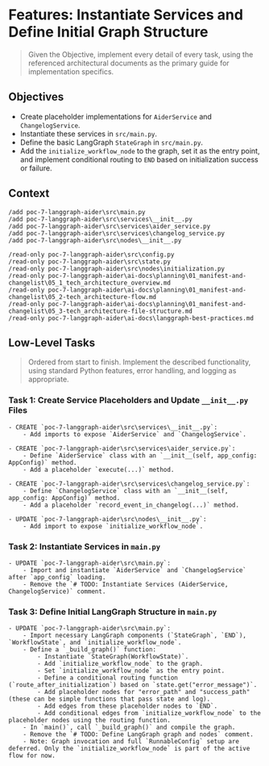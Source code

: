 # Features: Instantiate Services and Define Initial Graph Structure

> Given the Objective, implement every detail of every task, using the referenced architectural documents as the primary guide for implementation specifics.

## Objectives

- Create placeholder implementations for `AiderService` and `ChangelogService`.
- Instantiate these services in `src/main.py`.
- Define the basic LangGraph `StateGraph` in `src/main.py`.
- Add the `initialize_workflow_node` to the graph, set it as the entry point, and implement conditional routing to `END` based on initialization success or failure.

## Context
```
/add poc-7-langgraph-aider\src\main.py
/add poc-7-langgraph-aider\src\services\__init__.py
/add poc-7-langgraph-aider\src\services\aider_service.py
/add poc-7-langgraph-aider\src\services\changelog_service.py
/add poc-7-langgraph-aider\src\nodes\__init__.py

/read-only poc-7-langgraph-aider\src\config.py
/read-only poc-7-langgraph-aider\src\state.py
/read-only poc-7-langgraph-aider\src\nodes\initialization.py
/read-only poc-7-langgraph-aider\ai-docs\planning\01_manifest-and-changelist\05_1_tech_architecture_overview.md
/read-only poc-7-langgraph-aider\ai-docs\planning\01_manifest-and-changelist\05_2-tech_architecture-flow.md
/read-only poc-7-langgraph-aider\ai-docs\planning\01_manifest-and-changelist\05_3-tech_architecture-file-structure.md
/read-only poc-7-langgraph-aider\ai-docs\langgraph-best-practices.md
```

## Low-Level Tasks
> Ordered from start to finish. Implement the described functionality, using standard Python features, error handling, and logging as appropriate.

### Task 1: Create Service Placeholders and Update `__init__.py` Files
```
- CREATE `poc-7-langgraph-aider\src\services\__init__.py`:
    - Add imports to expose `AiderService` and `ChangelogService`.

- CREATE `poc-7-langgraph-aider\src\services\aider_service.py`:
    - Define `AiderService` class with an `__init__(self, app_config: AppConfig)` method.
    - Add a placeholder `execute(...)` method.

- CREATE `poc-7-langgraph-aider\src\services\changelog_service.py`:
    - Define `ChangelogService` class with an `__init__(self, app_config: AppConfig)` method.
    - Add a placeholder `record_event_in_changelog(...)` method.

- UPDATE `poc-7-langgraph-aider\src\nodes\__init__.py`:
    - Add import to expose `initialize_workflow_node`.
```

### Task 2: Instantiate Services in `main.py`
```
- UPDATE `poc-7-langgraph-aider\src\main.py`:
    - Import and instantiate `AiderService` and `ChangelogService` after `app_config` loading.
    - Remove the `# TODO: Instantiate Services (AiderService, ChangelogService)` comment.
```

### Task 3: Define Initial LangGraph Structure in `main.py`
```
- UPDATE `poc-7-langgraph-aider\src\main.py`:
    - Import necessary LangGraph components (`StateGraph`, `END`), `WorkflowState`, and `initialize_workflow_node`.
    - Define a `_build_graph()` function:
        - Instantiate `StateGraph(WorkflowState)`.
        - Add `initialize_workflow_node` to the graph.
        - Set `initialize_workflow_node` as the entry point.
        - Define a conditional routing function (`route_after_initialization`) based on `state.get("error_message")`.
        - Add placeholder nodes for "error_path" and "success_path" (these can be simple functions that pass state and log).
        - Add edges from these placeholder nodes to `END`.
        - Add conditional edges from `initialize_workflow_node` to the placeholder nodes using the routing function.
    - In `main()`, call `_build_graph()` and compile the graph.
    - Remove the `# TODO: Define LangGraph graph and nodes` comment.
    - Note: Graph invocation and full `RunnableConfig` setup are deferred. Only the `initialize_workflow_node` is part of the active flow for now.
```
